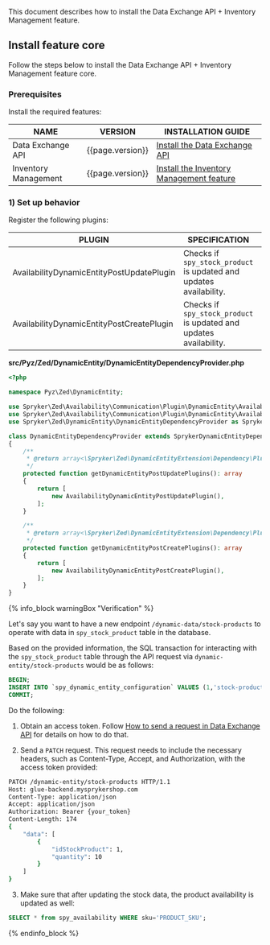 This document describes how to install the Data Exchange API + Inventory Management feature.

## Install feature core

Follow the steps below to install the Data Exchange API + Inventory Management feature core.

### Prerequisites

Install the required features:

| NAME              | VERSION          | INSTALLATION GUIDE |
|-------------------|------------------|------------------|
| Data Exchange API | {{page.version}} | [Install the Data Exchange API](/docs/pbc/all/data-exchange/{{page.version}}/install-and-upgrade/install-the-data-exchange-api.html) |
| Inventory Management  | {{page.version}} | [Install the Inventory Management feature](/docs/pbc/all/warehouse-management-system/{{page.version}}/unified-commerce/install-and-upgrade/install-the-inventory-management-feature.html) |

### 1) Set up behavior

Register the following plugins:

| PLUGIN | SPECIFICATION | PREREQUISITES | NAMESPACE |
|---|---|---|---|
| AvailabilityDynamicEntityPostUpdatePlugin | Checks if `spy_stock_product` is updated and updates availability. | None | Spryker\Zed\Availability\Communication\Plugin\DynamicEntity |
| AvailabilityDynamicEntityPostCreatePlugin | Checks if `spy_stock_product` is updated and updates availability. | None | Spryker\Zed\Availability\Communication\Plugin\DynamicEntity |

**src/Pyz/Zed/DynamicEntity/DynamicEntityDependencyProvider.php**

```php
<?php

namespace Pyz\Zed\DynamicEntity;

use Spryker\Zed\Availability\Communication\Plugin\DynamicEntity\AvailabilityDynamicEntityPostCreatePlugin;
use Spryker\Zed\Availability\Communication\Plugin\DynamicEntity\AvailabilityDynamicEntityPostUpdatePlugin;
use Spryker\Zed\DynamicEntity\DynamicEntityDependencyProvider as SprykerDynamicEntityDependencyProvider;

class DynamicEntityDependencyProvider extends SprykerDynamicEntityDependencyProvider
{
    /**
     * @return array<\Spryker\Zed\DynamicEntityExtension\Dependency\Plugin\DynamicEntityPostUpdatePluginInterface>
     */
    protected function getDynamicEntityPostUpdatePlugins(): array
    {
        return [
            new AvailabilityDynamicEntityPostUpdatePlugin(),
        ];
    }

    /**
     * @return array<\Spryker\Zed\DynamicEntityExtension\Dependency\Plugin\DynamicEntityPostCreatePluginInterface>
     */
    protected function getDynamicEntityPostCreatePlugins(): array
    {
        return [
            new AvailabilityDynamicEntityPostCreatePlugin(),
        ];
    }
}
```

{% info_block warningBox "Verification" %}

Let's say you want to have a new endpoint `/dynamic-data/stock-products` to operate with data in `spy_stock_product` table in the database.

Based on the provided information, the SQL transaction for interacting with the `spy_stock_product` table through the API request via `dynamic-entity/stock-products` would be as follows:

```sql
BEGIN;
INSERT INTO `spy_dynamic_entity_configuration` VALUES (1,'stock-products','spy_stock_product',1,'{"identifier":"id_stock_product","fields":[{"fieldName":"id_stock_product","fieldVisibleName":"id_stock_product","isCreatable":false,"isEditable":false,"validation":{"isRequired": false},"type":"integer"},{"fieldName":"fk_product","fieldVisibleName":"fk_product","isCreatable":true,"isEditable":true,"type":"integer","validation":{"isRequired": true}},{"fieldName":"fk_stock","fieldVisibleName":"fk_stock","isCreatable":true,"isEditable":true,"type":"integer","validation":{"isRequired": true}},{"fieldName":"is_never_out_of_stock","fieldVisibleName":"is_never_out_of_stock","isCreatable":true,"isEditable":true,"type":"boolean","validation":{"isRequired": false}},{"fieldName":"quantity","fieldVisibleName":"quantity","isCreatable":true,"isEditable":true,"type":"integer","validation":{"isRequired": true}}]}', '2023-07-29 12:15:13.0', '2023-07-29 12:15:15.0');
COMMIT;
```

Do the following:

1. Obtain an access token. Follow [How to send a request in Data Exchange API](/docs/pbc/all/data-exchange/{{page.version}}/sending-requests-with-data-exchange-api.html) for details on how to do that.

2. Send a `PATCH` request. This request needs to include the necessary headers, such as Content-Type, Accept, and Authorization, with the access token provided:

```bash
PATCH /dynamic-entity/stock-products HTTP/1.1
Host: glue-backend.mysprykershop.com
Content-Type: application/json
Accept: application/json
Authorization: Bearer {your_token}
Content-Length: 174
{
    "data": [
        {
            "idStockProduct": 1,
            "quantity": 10
        }
    ]
}
```

3. Make sure that after updating the stock data, the product availability is updated as well:
```sql
SELECT * from spy_availability WHERE sku='PRODUCT_SKU';
```

{% endinfo_block %}
